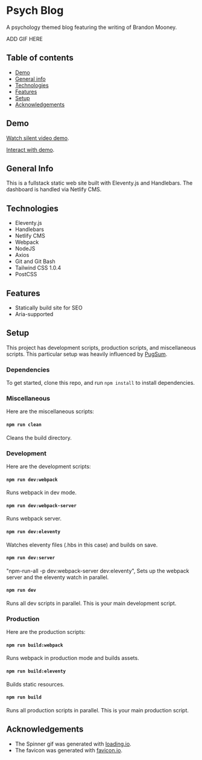 # Psych Blog
A psychology themed blog featuring the writing of Brandon Mooney.

ADD GIF HERE

## Table of contents
* [Demo](#Demo)
* [General info](#general-info)
* [Technologies](#technologies)
* [Features](#features)
* [Setup](#setup)
* [Acknowledgements](#acknowledgements)

## Demo
[Watch silent video demo]().

[Interact with demo]().

## General Info
This is a fullstack static web site built with Eleventy.js and Handlebars. The dashboard is handled via Netlify CMS.

## Technologies
* Eleventy.js
* Handlebars
* Netlify CMS
* Webpack
* NodeJS
* Axios
* Git and Git Bash
* Tailwind CSS 1.0.4
* PostCSS

## Features
* Statically build site for SEO
* Aria-supported

## Setup
This project has development scripts, production scripts, and miscellaneous scripts. This particular setup was heavily influenced by [PugSum](https://github.com/vktrwlt/pugsum).

### Dependencies
To get started, clone this repo, and run `npm install` to install dependencies.

### Miscellaneous
Here are the miscellaneous scripts:

#### `npm run clean`
Cleans the build directory.

### Development
Here are the development scripts:

#### `npm run dev:webpack`
Runs webpack in dev mode.

#### `npm run dev:webpack-server`
Runs webpack server.

#### `npm run dev:eleventy`
Watches eleventy files (.hbs in this case) and builds on save.

#### `npm run dev:server`
 "npm-run-all -p dev:webpack-server dev:eleventy",
Sets up the webpack server and the eleventy watch in parallel.

#### `npm run dev`
Runs all dev scripts in parallel. This is your main development script.

### Production
Here are the production scripts:

#### `npm run build:webpack`
Runs webpack in production mode and builds assets.

#### `npm run build:eleventy`
Builds static resources.

#### `npm run build`
Runs all production scripts in parallel. This is your main production script.

## Acknowledgements
* The Spinner gif was generated with [loading.io](https://loading.io/).
* The favicon was generated with [favicon.io](https://favicon.io/).
